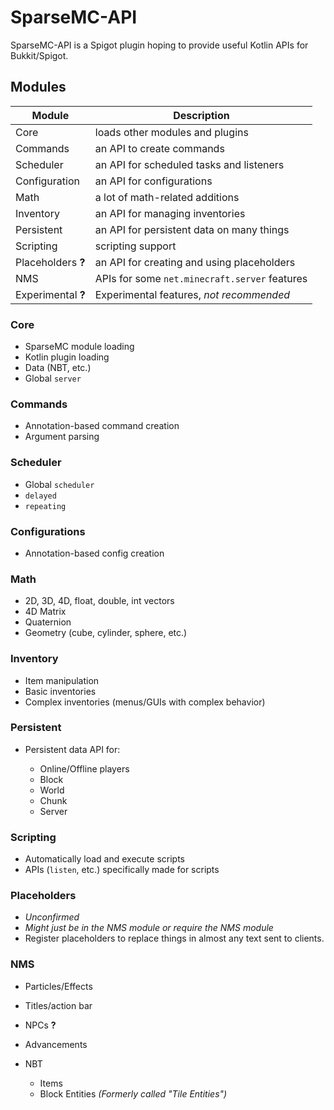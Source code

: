 # SparseMC-API

SparseMC-API is a Spigot plugin hoping to provide useful Kotlin APIs for Bukkit/Spigot.

## Modules

Module             | Description
------------------ | ---------------------------------------------
Core               | loads other modules and plugins
Commands           | an API to create commands
Scheduler          | an API for scheduled tasks and listeners
Configuration      | an API for configurations
Math               | a lot of math-related additions
Inventory          | an API for managing inventories
Persistent         | an API for persistent data on many things
Scripting          | scripting support
Placeholders **?** | an API for creating and using placeholders
NMS                | APIs for some `net.minecraft.server` features
Experimental **?** | Experimental features, _not recommended_

### Core

- SparseMC module loading
- Kotlin plugin loading
- Data (NBT, etc.)
- Global `server`

### Commands

- Annotation-based command creation
- Argument parsing

### Scheduler

- Global `scheduler`
- `delayed`
- `repeating`

### Configurations

- Annotation-based config creation

### Math

- 2D, 3D, 4D, float, double, int vectors
- 4D Matrix
- Quaternion
- Geometry (cube, cylinder, sphere, etc.)

### Inventory

- Item manipulation
- Basic inventories
- Complex inventories (menus/GUIs with complex behavior)

### Persistent

- Persistent data API for:

  - Online/Offline players
  - Block
  - World
  - Chunk
  - Server

### Scripting

- Automatically load and execute scripts
- APIs (`listen`, etc.) specifically made for scripts

### Placeholders

- _Unconfirmed_
- _Might just be in the NMS module or require the NMS module_
- Register placeholders to replace things in almost any text sent to clients.

### NMS

- Particles/Effects
- Titles/action bar
- NPCs **?**
- Advancements
- NBT

  - Items
  - Block Entities _(Formerly called "Tile Entities")_
